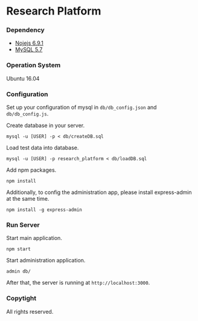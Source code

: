 # Research Platform

### Dependency
* [Nojejs 6.9.1](https://nodejs.org/)
* [MySQL 5.7](https://www.mysql.com/)

### Operation System
Ubuntu 16.04

### Configuration
Set up your configuration of mysql in `db/db_config.json` and `db/db_config.js`.

Create database in your server.

	mysql -u [USER] -p < db/createDB.sql

Load test data into database.

	mysql -u [USER] -p research_platform < db/loadDB.sql

Add npm packages.

	npm install
    
Additionally, to config the administration app, please install express-admin at the same time.

	npm install -g express-admin
    
### Run Server

Start main application.

	npm start
    
Start administration application.

	admin db/

After that, the server is running at `http://localhost:3000`.
    
### Copytight

All rights reserved.
